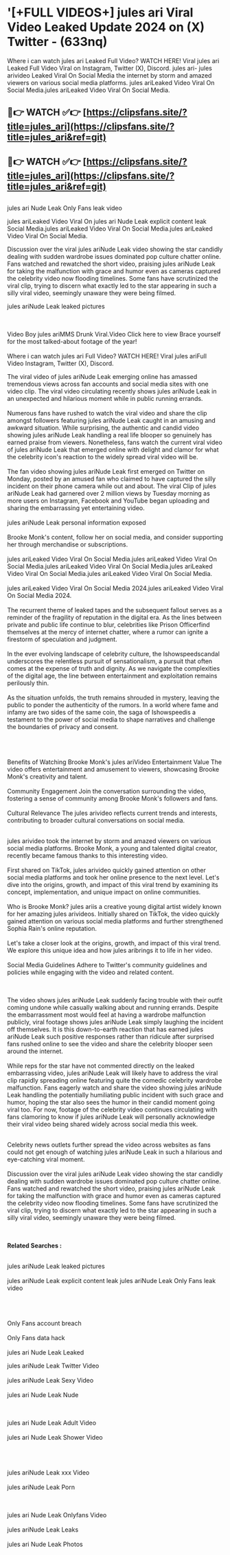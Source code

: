 #  '[+FULL VIDEOS+] jules ari Viral Video Leaked Update 2024 on (X) Twitter - (633nq)

Where i can watch jules ari Leaked Full Video? WATCH HERE! Viral jules ari Leaked Full Video Viral on Instagram, Twitter (X), Discord.
jules ari- jules arivideo Leaked Viral On Social Media the internet by storm and amazed viewers on various social media platforms.
jules ariLeaked Video Viral On Social Media.jules ariLeaked Video Viral On Social Media.




## 🔴👉 WATCH ✅👉 [https://clipsfans.site/?title=jules_ari](https://clipsfans.site/?title=jules_ari&ref=git)


## 🔴👉 WATCH ✅👉 [https://clipsfans.site/?title=jules_ari](https://clipsfans.site/?title=jules_ari&ref=git)
##


jules ari Nude Leak Only Fans leak video 


jules ariLeaked Video Viral On  jules ari Nude Leak explicit content leak Social Media.jules ariLeaked Video Viral On Social Media.jules ariLeaked Video Viral On Social Media.



Discussion over the viral jules ariNude Leak video showing the star candidly dealing with sudden wardrobe issues dominated pop culture chatter online. Fans watched and rewatched the short video, praising jules ariNude Leak for taking the malfunction with grace and humor even as cameras captured the celebrity video now flooding timelines. Some fans have scrutinized the viral clip, trying to discern what exactly led to the star appearing in such a silly viral video, seemingly unaware they were being filmed.


jules ariNude Leak leaked pictures


  <br>

  <br>
Video Boy jules ariMMS Drunk Viral.Video Click here to view Brace yourself for the most talked-about footage of the year!
<br><br>
Where i can watch jules ari Full Video? WATCH HERE! Viral jules ariFull Video Instagram, Twitter (X), Discord.

The viral video of jules ariNude Leak emerging online has amassed tremendous views across fan accounts and social media sites with one video clip. The viral video circulating recently shows jules ariNude Leak in an unexpected and hilarious moment while in public running errands.
<br><br>
Numerous fans have rushed to watch the viral video and share the clip amongst followers featuring jules ariNude Leak caught in an amusing and awkward situation. While surprising, the authentic and candid video showing jules ariNude Leak handling a real life blooper so genuinely has earned praise from viewers. Nonetheless, fans watch the current viral video of jules ariNude Leak that emerged online with delight and clamor for what the celebrity icon's reaction to the widely spread viral video will be.
<br><br>
The fan video showing jules ariNude Leak first emerged on Twitter on Monday, posted by an amused fan who claimed to have captured the silly incident on their phone camera while out and about. The viral Clip of jules ariNude Leak had garnered over 2 million views by Tuesday morning as more users on Instagram, Facebook and YouTube began uploading and sharing the embarrassing yet entertaining video.
<br><br>
jules ariNude Leak personal information exposed
<br><br>
Brooke Monk's content, follow her on social media, and consider supporting her through merchandise or subscriptions.
<br><br>
jules ariLeaked Video Viral On Social Media.jules ariLeaked Video Viral On Social Media.jules ariLeaked Video Viral On Social Media.jules ariLeaked Video Viral On Social Media.jules ariLeaked Video Viral On Social Media.
<br><br>
jules ariLeaked Video Viral On Social Media 2024.jules ariLeaked Video Viral On Social Media 2024.
<br><br>
The recurrent theme of leaked tapes and the subsequent fallout serves as a reminder of the fragility of reputation in the digital era. As the lines between private and public life continue to blur, celebrities like Prison Officerfind themselves at the mercy of internet chatter, where a rumor can ignite a firestorm of speculation and judgment.
<br><br>
In the ever evolving landscape of celebrity culture, the Ishowspeedscandal underscores the relentless pursuit of sensationalism, a pursuit that often comes at the expense of truth and dignity. As we navigate the complexities of the digital age, the line between entertainment and exploitation remains perilously thin.
<br><br>
As the situation unfolds, the truth remains shrouded in mystery, leaving the public to ponder the authenticity of the rumors. In a world where fame and infamy are two sides of the same coin, the saga of Ishowspeedis a testament to the power of social media to shape narratives and challenge the boundaries of privacy and consent.
<br><br>

<br><br>
Benefits of Watching Brooke Monk's jules ariVideo Entertainment Value The video offers entertainment and amusement to viewers, showcasing Brooke Monk's creativity and talent.
<br><br>
Community Engagement Join the conversation surrounding the video, fostering a sense of community among Brooke Monk's followers and fans.
<br><br>
Cultural Relevance The jules arivideo reflects current trends and interests, contributing to broader cultural conversations on social media.
<br><br>


jules arivideo took the internet by storm and amazed viewers on various social media platforms. Brooke Monk, a young and talented digital creator, recently became famous thanks to this interesting video.
<br><br>
First shared on TikTok, jules arivideo quickly gained attention on other social media platforms and took her online presence to the next level. Let's dive into the origins, growth, and impact of this viral trend by examining its concept, implementation, and unique impact on online communities.
<br><br>
Who is Brooke Monk? jules ariis a creative young digital artist widely known for her amazing jules arivideos. Initially shared on TikTok, the video quickly gained attention on various social media platforms and further strengthened Sophia Rain's online reputation.
<br><br>
Let's take a closer look at the origins, growth, and impact of this viral trend. We explore this unique idea and how jules aribrings it to life in her video.
<br><br>
Social Media Guidelines Adhere to Twitter's community guidelines and policies while engaging with the video and related content.


<br><br>
The video shows jules ariNude Leak suddenly facing trouble with their outfit coming undone while casually walking about and running errands. Despite the embarrassment most would feel at having a wardrobe malfunction publicly, viral footage shows jules ariNude Leak simply laughing the incident off themselves. It is this down-to-earth reaction that has earned jules ariNude Leak such positive responses rather than ridicule after surprised fans rushed online to see the video and share the celebrity blooper seen around the internet.
<br><br>
While reps for the star have not commented directly on the leaked embarrassing video, jules ariNude Leak will likely have to address the viral clip rapidly spreading online featuring quite the comedic celebrity wardrobe malfunction. Fans eagerly watch and share the video showing jules ariNude Leak handling the potentially humiliating public incident with such grace and humor, hoping the star also sees the humor in their candid moment going viral too. For now, footage of the celebrity video continues circulating with fans clamoring to know if jules ariNude Leak will personally acknowledge their viral video being shared widely across social media this week.
<br><br>

Celebrity news outlets further spread the video across websites as fans could not get enough of watching jules ariNude Leak in such a hilarious and eye-catching viral moment.
<br><br>
Discussion over the viral jules ariNude Leak video showing the star candidly dealing with sudden wardrobe issues dominated pop culture chatter online. Fans watched and rewatched the short video, praising jules ariNude Leak for taking the malfunction with grace and humor even as cameras captured the celebrity video now flooding timelines. Some fans have scrutinized the viral clip, trying to discern what exactly led to the star appearing in such a silly viral video, seemingly unaware they were being filmed.


<br><br>
<strong>Related Searches :</strong>
<br><br>

jules ariNude Leak leaked pictures
<br><br>
jules ariNude Leak explicit content leak
jules ariNude Leak Only Fans leak video
<br><br>

<br><br>
Only Fans account breach
<br><br>
Only Fans data hack
<br><br>
jules ari Nude Leak Leaked

jules ariNude Leak Twitter Video
<br><br>
jules ariNude Leak Sexy Video
<br><br>
jules ari Nude Leak Nude

<br><br>
jules ari Nude Leak Adult Video
<br><br>
jules ari Nude Leak Shower Video
<br><br>

<br><br>
jules ariNude Leak xxx Video
<br><br>
jules ariNude Leak Porn

<br><br>
jules ari Nude Leak Onlyfans Video
<br><br>
jules ariNude Leak Leaks
<br><br>
jules ari Nude Leak Photos